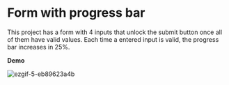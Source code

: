 # Form with progress bar

This project has a form with 4 inputs that unlock the submit button once all of them have valid values. Each time a entered input is valid, the progress
bar increases in 25%.

**Demo**

![ezgif-5-eb89623a4b](https://user-images.githubusercontent.com/65822856/209958779-c11c161b-8183-4c21-947c-7383dc57f433.gif)
